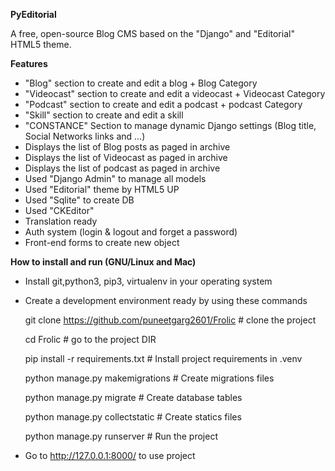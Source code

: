 **PyEditorial**

A free, open-source Blog CMS based on the "Django" and "Editorial" HTML5 theme.

**Features**

  * "Blog" section to create and edit a blog + Blog Category
  * "Videocast" section to create and edit a videocast + Videocast Category
  * "Podcast" section to create and edit a podcast + podcast Category
  * "Skill" section to create and edit a skill
  * "CONSTANCE" Section to manage dynamic Django settings (Blog title, Social Networks links and ...)
  * Displays the list of Blog posts as paged in archive
  * Displays the list of Videocast as paged in archive
  * Displays the list of podcast as paged in archive
  * Used "Django Admin" to manage all models
  * Used "Editorial" theme by HTML5 UP
  * Used "Sqlite" to create DB
  * Used "CKEditor"
  * Translation ready
  * Auth system (login & logout and forget a password)
  * Front-end forms to create new object

**How to install and run (GNU/Linux and Mac)**

  * Install git,python3, pip3, virtualenv in your operating system
  * Create a development environment ready by using these commands
  
    git clone https://github.com/puneetgarg2601/Frolic		# clone the project

    cd Frolic		                                        # go to the project DIR

    pip install -r requirements.txt		                        # Install project requirements in .venv

    python manage.py makemigrations		                        # Create migrations files

    python manage.py migrate		                        # Create database tables

    python manage.py collectstatic		                        # Create statics files

    python manage.py runserver		                        # Run the project


  * Go to http://127.0.0.1:8000/ to use project
    